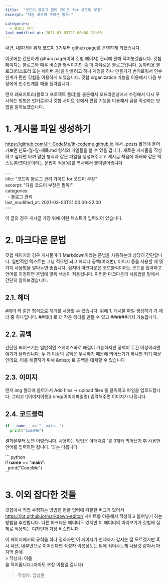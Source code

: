 ```yaml
---
title:  "코드미 블로그 관리 가이드 for 코드미 부장"
excerpt: "다음 코드미 부장은 필독!"

categories:
  - 블로그 관리
last_modified_at: 2021-03-03T21:00:00-22:00
---
```


내년, 내후년을 위해 코드미 3기부터 github page를 운영하게 되었습니다.

이곳에는 간단하게 github page(이하 깃헙 페이지) 관리에 관해 적어놓겠습니다.
깃헙 페이지는 블로그와 매우 비슷한 형식이지만 좀 더 자유로운 블로그입니다.
동아리용 블로그(티스토리 또는 네이버 등)을 만들려고 하니 계정을 하나 만들기가 번거로워서 인수인계가 편한 깃헙을 이용하게 되었습니다. 깃헙 organization 기능을 이용해서 다음 부장에게 인수인계를 해줄 생각입니다. 

먼저 레포지토리(블로그 프로젝트 폴더)를 클론해서 오프라인상에서 수정해서 다시 푸시하는 방법은 번거로우니 깃헙 사이트 상에서 편집 기능을 이용해서 글을 작성하는 방법을 알아보겠습니다.

# 1. 게시물 파일 생성하기
https://github.com/JH-CodeMe/jh-codeme.github.io 에서 _posts 폴더에 들어가보면 년도-월-일-제목.md 형식의 파일들을 볼 수 있을 겁니다. 새로운 게시물을 작성하고 싶다면 아까 말한 형식과 같은 파일을 생성해주시고 게시글 처음에 아래와 같은 텍스트(마크다운이라는 문법이 적용됨)를 복사해서 붙여넣어줍니다.

\--- <br>
title:  "코드미 블로그 관리 가이드 for 코드미 부장" <br>
excerpt: "다음 코드미 부장은 필독!" <br>
categories: <br>
&nbsp;&nbsp;- 블로그 관리 <br>
last_modified_at: 2021-03-03T21:00:00-22:00 <br>
\---

이 글의 경우 게시글 가장 위에 이런 텍스트가 입력되어 있습니다.

# 2. 마크다운 문법
깃헙 페이지의 경우 게시물마다 Markdown이라는 문법을 사용하는데 상당히 간단합니다. 일반적인 텍스트는 그냥 적으면 되고 헤더나 공백(여러번), 이미지 등을 사용할 때 몇가지 사용법을 알아두면 좋습니다. 심지어 마크다운은 코드블럭이라는 코드를 입력하고 언어를 지정하면 문법에 맞춰 색상이 적용됩니다. 이러한 마크다운의 사용법을 밑에서 간단히 알아보겠습니다.
## 2.1. 헤더
\#헤더 와 같은 형식으로 헤더를 사용할 수 있습니다. 위에 1. 게시물 파일 생성하기 가 헤더 중 하나입니다. \##헤더 로 더 작은 헤더를 만들 수 있고 \######까지 가능합니다.
## 2.2. 공백
간단한 띄어쓰기는 일반적인 스페이스바로 해결이 가능하지만 공백이 두칸 이상이라면 얘기가 달라집니다. 두 개 이상의 공백은 무시하기 때문에 띄어쓰기가 하나만 되기 때문인데요, 이를 해결하기 위해 \&nbsp; 로 공백을 대체할 수 있습니다
## 2.3. 이미지
먼저 img 폴더에 들어가서 Add files -> upload files 를 클릭하고 파일을 업로드합니다. 그리고 ![이미지이름]\(./img/이미지파일명) 입력해주면 이미지가 나옵니다.
## 2.4. 코드블럭
``` python
if __name__ == "__main__":
  print("CodeMe")
```
결과물부터 보면 이렇습니다. 사용하는 방법은 아래처럼 \`를 3개와 띄어쓰기 후 사용한 언어를 입력하면 됩니다. \'과는 다릅니다

\`\`\` python <br>
if __name__ == "__main__": <br>
&nbsp;&nbsp;print("CodeMe") <br>
\`\`\` <br>

# 3. 이외 잡다한 것들
깃헙에서 직접 수정하는 방법은 한글 입력에 자잘한 버그가 있어서 https://jbt.github.io/markdown-editor/ 사이트를 이용해서 작성하고 붙여넣기 하는 방법을 추천합니다. 다른 마크다운 에디터도 있지만 이 에디터의 미리보기가 깃헙에 실제로 적용되는 디자인과 가장 비슷합니다

이 페이지에서의 규칙을 하나 정하자면 이 페이지가 언제까지 갈지는 잘 모르겠지만 혹시 내년, 내후년으로 이어진다면 작성자 이름정도는 밑에 적어주는게 나을것 같아서 마지막 줄에 <br>
\> 작성자: 이름 <br>
을 적어줍니다.(아마도 부장 이름일 겁니다)

> 작성자: 임성완
